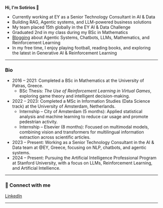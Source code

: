 **Hi, I'm Sotirios 👋**  

- Currently working at EY as a Senior Technology Consultant in AI & Data  
- Building RAG, Agentic systems, and LLM-powered business solutions  
- My team placed 15th globally in the EY AI & Data Challenge  
- Graduated 2nd in my class during my BSc in Mathematics
- [Blogging](https://medium.com/@Sotirios_Kastanas) about Agentic Systems, Chatbots, LLMs, Mathematics, and Reinforcement Learning
- In my free time, I enjoy playing football, reading books, and exploring the latest in Generative AI & Reinforcement Learning

---

### Bio  
- 2016 – 2021: Completed a BSc in Mathematics at the University of Patras, Greece.  
  - BSc Thesis: *The Use of Reinforcement Learning in Virtual Games*, exploring game theory and intelligent decision-making.  
- 2022 – 2023: Completed a MSc in Information Studies (Data Science track) at the University of Amsterdam, Netherlands.  
  - Internship – City of Amsterdam (5 months): Applied statistical analysis and machine learning to reduce car usage and promote pedestrian activity.  
  - Internship – Elsevier (8 months): Focused on multimodal models, combining vision and transformers for multilingual information extraction across scientific articles.  
- 2023 – Present: Working as a Senior Technology Consultant in the AI & Data team at @EY, Greece, focusing on NLP, chatbots, and agentic systems.  
- 2024 – Present: Pursuing the Artificial Intelligence Professional Program at Stanford University, with a focus on LLMs, Reinforcement Learning, and Artificial Intellience.

---

### 🤝 Connect with me  
[LinkedIn](https://www.linkedin.com/in/sotirios-kastanas/)

---
